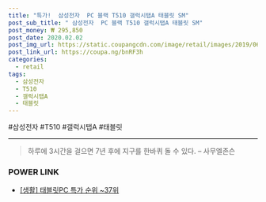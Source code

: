 ```yaml
--- 
title: "특가!  삼성전자  PC 블랙 T510 갤럭시탭A 태블릿 SM" 
post_sub_title: " 삼성전자  PC 블랙 T510 갤럭시탭A 태블릿 SM" 
post_money: ₩ 295,850 
post_date: 2020.02.02 
post_img_url: https://static.coupangcdn.com/image/retail/images/2019/06/03/16/8/8c090980-2a2f-41ac-ac7a-a2662c273f4c.jpg 
post_link_url: https://coupa.ng/bnRF3h 
categories: 
  - retail 
tags: 
  - 삼성전자 
  - T510 
  - 갤럭시탭A 
  - 태블릿 
--- 
```

  #삼성전자 #T510 #갤럭시탭A #태블릿 
<hr> 

> 하루에 3시간을 걸으면 7년 후에 지구를 한바퀴 돌 수 있다. – 사무엘존슨 


### POWER LINK

* <a href="https://blog.naver.com/sakai111/221793215018" target="_blank"> [생활] 태블릿PC 특가 순위 ~37위</a>
